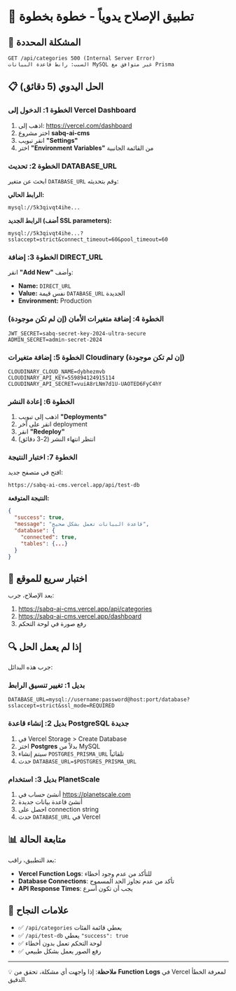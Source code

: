 # 🔧 تطبيق الإصلاح يدوياً - خطوة بخطوة

## 🎯 المشكلة المحددة
```
GET /api/categories 500 (Internal Server Error)
السبب: رابط قاعدة البيانات MySQL غير متوافق مع Prisma
```

## 📋 الحل اليدوي (5 دقائق)

### الخطوة 1: الدخول إلى Vercel Dashboard
1. اذهب إلى: https://vercel.com/dashboard
2. اختر مشروع **sabq-ai-cms**
3. انقر تبويب **"Settings"**
4. اختر **"Environment Variables"** من القائمة الجانبية

### الخطوة 2: تحديث DATABASE_URL
ابحث عن متغير `DATABASE_URL` وقم بتحديثه:

**الرابط الحالي:**
```
mysql://5k3qivqt4ihe...
```

**الرابط الجديد (أضف SSL parameters):**
```
mysql://5k3qivqt4ihe...?sslaccept=strict&connect_timeout=60&pool_timeout=60
```

### الخطوة 3: إضافة DIRECT_URL
انقر **"Add New"** وأضف:
- **Name:** `DIRECT_URL`
- **Value:** نفس قيمة `DATABASE_URL` الجديدة
- **Environment:** Production

### الخطوة 4: إضافة متغيرات الأمان (إن لم تكن موجودة)
```env
JWT_SECRET=sabq-secret-key-2024-ultra-secure
ADMIN_SECRET=admin-secret-2024
```

### الخطوة 5: إضافة متغيرات Cloudinary (إن لم تكن موجودة)
```env
CLOUDINARY_CLOUD_NAME=dybhezmvb
CLOUDINARY_API_KEY=559894124915114
CLOUDINARY_API_SECRET=vuiA8rLNm7d1U-UAOTED6FyC4hY
```

### الخطوة 6: إعادة النشر
1. اذهب إلى تبويب **"Deployments"**
2. انقر على آخر deployment
3. انقر **"Redeploy"**
4. انتظر انتهاء النشر (2-3 دقائق)

### الخطوة 7: اختبار النتيجة
افتح في متصفح جديد:
```
https://sabq-ai-cms.vercel.app/api/test-db
```

**النتيجة المتوقعة:**
```json
{
  "success": true,
  "message": "قاعدة البيانات تعمل بشكل صحيح",
  "database": {
    "connected": true,
    "tables": {...}
  }
}
```

## 🚀 اختبار سريع للموقع
بعد الإصلاح، جرب:
1. https://sabq-ai-cms.vercel.app/api/categories
2. https://sabq-ai-cms.vercel.app/dashboard
3. رفع صورة في لوحة التحكم

## 🔍 إذا لم يعمل الحل
جرب هذه البدائل:

### بديل 1: تغيير تنسيق الرابط
```env
DATABASE_URL=mysql://username:password@host:port/database?sslaccept=strict&ssl_mode=REQUIRED
```

### بديل 2: إنشاء قاعدة PostgreSQL جديدة
1. في Vercel Storage > Create Database
2. اختر **Postgres** بدلاً من MySQL
3. سيتم إنشاء `POSTGRES_PRISMA_URL` تلقائياً
4. حدث `DATABASE_URL=$POSTGRES_PRISMA_URL`

### بديل 3: استخدام PlanetScale
1. أنشئ حساب في https://planetscale.com
2. أنشئ قاعدة بيانات جديدة
3. احصل على connection string
4. حدث `DATABASE_URL` في Vercel

## 📊 متابعة الحالة
بعد التطبيق، راقب:
- **Vercel Function Logs**: للتأكد من عدم وجود أخطاء
- **Database Connections**: تأكد من عدم تجاوز الحد المسموح
- **API Response Times**: يجب أن تكون أسرع

## 🎉 علامات النجاح
- ✅ `/api/categories` يعطي قائمة الفئات
- ✅ `/api/test-db` يعطي `"success": true`
- ✅ لوحة التحكم تعمل بدون أخطاء
- ✅ رفع الصور يعمل بشكل طبيعي

---

💡 **ملاحظة**: إذا واجهت أي مشكلة، تحقق من **Function Logs** في Vercel لمعرفة الخطأ الدقيق. 